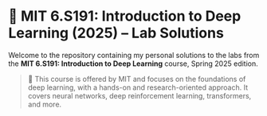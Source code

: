 # 🧠 MIT 6.S191: Introduction to Deep Learning (2025) – Lab Solutions

Welcome to the repository containing my personal solutions to the labs from the **MIT 6.S191: Introduction to Deep Learning** course, Spring 2025 edition.

> 🚀 This course is offered by MIT and focuses on the foundations of deep learning, with a hands-on and research-oriented approach. It covers neural networks, deep reinforcement learning, transformers, and more.
